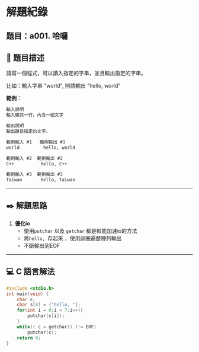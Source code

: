 # 解題紀錄

## 題目：a001. 哈囉

## 📙 題目描述
請寫一個程式，可以讀入指定的字串，並且輸出指定的字串。

比如：輸入字串 "world", 則請輸出 "hello, world"

**範例：**
```txt
輸入說明
輸入總共一行，內含一組文字

輸出說明
輸出題目指定的文字。
```

```txt
範例輸入 #1   範例輸出 #1 
world         hello, world
```

```txt
範例輸入 #2  範例輸出 #2
C++          hello, C++
```
```txt
範例輸入 #3  範例輸出 #3
Taiwan       hello, Taiwan
```

---

## ✒️ 解題思路
1. **優化io**
   - 使用`putchar` 以及 `getchar` 都是較能加速io的方法
   - 將`hello, `存起來 ，使用迴圈遍歷陣列輸出
   - 不斷輸出到EOF
---

## 💻 C 語言解法

```c
#include <stdio.h>
int main(void) {
    char c;
    char s[8] = {"hello, "};
    for(int i = 0;i < 7;i++){
        putchar(s[i]);
    }
    while(( c = getchar() )!= EOF)
        putchar(c);
    return 0;
}
```

